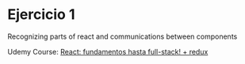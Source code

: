 # Ejercicio 1

Recognizing parts of react and communications between components

Udemy Course: [React: fundamentos hasta full-stack! + redux](https://www.udemy.com/react-fundamentos-hasta-full-stack/)
